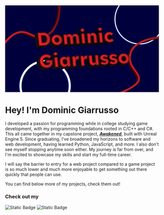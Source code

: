 ![Banner](./Banner.png)

# Hey! I'm Dominic Giarrusso

I developed a passion for programming while in college studying game development, with my programming foundations rooted in C/C++ and C#. This all came together in my capstone project, [**_Awakened_**](https://domgiarrusso.itch.io/awakened), built with Unreal Engine 5. Since graduating, I've broadened my horizons to software and web development, having learned Python, JavaScript, and more. I also don't see myself stopping anytime soon either. My journey is far from over, and I'm excited to showcase my skills and start my full-time career.

I will say the barrier to entry for a web project compared to a game project is so much lower and much more enjoyable to get something out there quickly that people can use.

You can find below more of my projects, check them out!

### Check out my

![Static Badge](https://img.shields.io/badge/%F0%9F%93%84_Portfolio-red?link=https%3A%2F%2Fwww.dominicgiarrusso.com%2F)
![Static Badge](https://img.shields.io/badge/LinkedIn-blue?logo=LinkedIn&link=https%3A%2F%2Fwww.linkedin.com%2Fin%2Fdomgiarrusso%2F)

